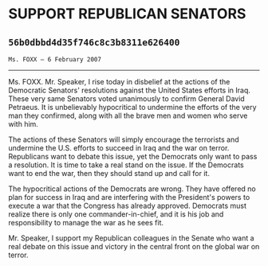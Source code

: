 # SUPPORT REPUBLICAN SENATORS
## `56b0dbbd4d35f746c8c3b8311e626400`
`Ms. FOXX — 6 February 2007`

---


Ms. FOXX. Mr. Speaker, I rise today in disbelief at the actions of 
the Democratic Senators' resolutions against the United States efforts 
in Iraq. These very same Senators voted unanimously to confirm General 
David Petraeus. It is unbelievably hypocritical to undermine the 
efforts of the very man they confirmed, along with all the brave men 
and women who serve with him.

The actions of these Senators will simply encourage the terrorists 
and undermine the U.S. efforts to succeed in Iraq and the war on 
terror. Republicans want to debate this issue, yet the Democrats only 
want to pass a resolution. It is time to take a real stand on the 
issue. If the Democrats want to end the war, then they should stand up 
and call for it.

The hypocritical actions of the Democrats are wrong. They have 
offered no plan for success in Iraq and are interfering with the 
President's powers to execute a war that the Congress has already 
approved. Democrats must realize there is only one commander-in-chief, 
and it is his job and responsibility to manage the war as he sees fit.

Mr. Speaker, I support my Republican colleagues in the Senate who 
want a real debate on this issue and victory in the central front on 
the global war on terror.
